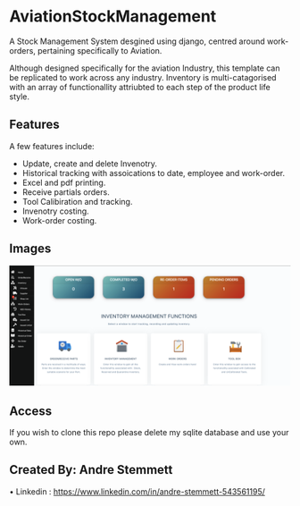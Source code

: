 # AviationStockManagement
A Stock Management System desgined using django, centred around work-orders, pertaining specifically to Aviation.

Although designed specifically for the aviation Industry, this template can be replicated to work across any industry. Inventory is multi-catagorised with an array of functionallity attriubted to each step of the product life style.

## Features

A few features include:

- Update, create and delete Invenotry.
- Historical tracking with assoications to date, employee and work-order.
- Excel and pdf printing.
- Receive partials orders.
- Tool Calibiration and tracking.
- Invenotry costing.
- Work-order costing.

## Images

![](https://github.com/AndreDrDre/AviationStockManagement/blob/master/pic1.png)

## Access

If you wish to clone this repo please delete my sqlite database and use your own.

## Created By: Andre Stemmett

•	Linkedin : https://www.linkedin.com/in/andre-stemmett-543561195/
